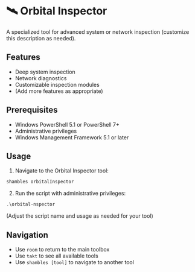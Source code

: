 # 🛰️ Orbital Inspector

A specialized tool for advanced system or network inspection (customize this description as needed).

## Features

- Deep system inspection
- Network diagnostics
- Customizable inspection modules
- (Add more features as appropriate)

## Prerequisites

- Windows PowerShell 5.1 or PowerShell 7+
- Administrative privileges
- Windows Management Framework 5.1 or later

## Usage

1. Navigate to the Orbital Inspector tool:
```powershell
shambles orbitalInspector
```

2. Run the script with administrative privileges:
```powershell
.\orbital-nspector
```

(Adjust the script name and usage as needed for your tool)

## Navigation

- Use `room` to return to the main toolbox
- Use `takt` to see all available tools
- Use `shambles [tool]` to navigate to another tool 